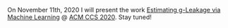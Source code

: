 On November 11th, 2020 I will present the work 
[Estimating g-Leakage via Machine Learning](https://arxiv.org/abs/2005.04399) @ [ACM CCS 2020](https://www.sigsac.org/ccs/CCS2020/index.html).
Stay tuned!
